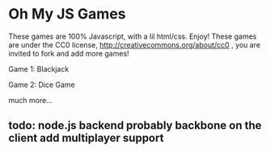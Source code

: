 Oh My JS Games
=============
These games are 100% Javascript, with a lil html/css. Enjoy! These games are under the CC0 license,
http://creativecommons.org/about/cc0 , you are invited to fork and add more games!


Game 1: Blackjack

Game 2: Dice Game

much more...


todo: 
node.js backend
probably backbone on the client
add multiplayer support
---------------------------------------




















